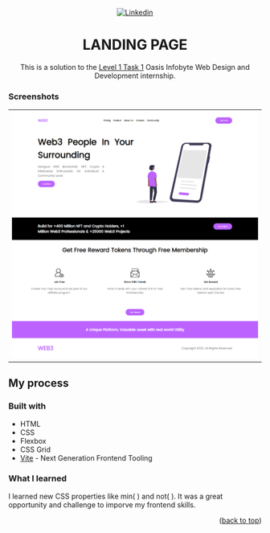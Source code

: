 <div id="top"></div>
<div align="center">

<a href="https://www.linkedin.com/in/usamabinkashif/"><img src="https://img.shields.io/badge/Linkedin-1DA1F2?style=for-the-badge&logo=linkedin&logoColor=white" alt="Linkedin" /></a>

# LANDING PAGE

This is a solution to the [Level 1 Task 1](https://www.linkedin.com/company/oasis-infobyte/mycompany/) Oasis Infobyte Web Design and Development internship.

</div>

### Screenshots

<table>
        <tr>
		    <td>
                <img src="images/screenshot.png"
                    alt="Mobile solution" width="100%" title="Mobile solution"  />
            </td>
        </tr>
</table>

## My process

### Built with

- HTML
- CSS
- Flexbox
- CSS Grid
- [Vite](https://vitejs.dev/) - Next Generation Frontend Tooling

### What I learned

I learned new CSS properties like min( ) and not( ). It was a great opportunity and challenge to imporve my frontend skills.

<p align="right">(<a href="#top">back to top</a>)</p>
